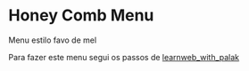 # Honey Comb Menu

Menu estilo favo de mel

Para fazer este menu segui os passos de [learnweb_with_palak](https://www.instagram.com/p/CfBqQ1clkPv/)

